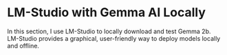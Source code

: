 # LM-Studio with Gemma AI Locally

In this section, I use LM-Studio to locally download and test Gemma 2b. LM-Studio provides a graphical, user-friendly way to deploy models locally and offline.